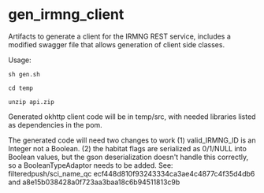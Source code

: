 # gen_irmng_client
Artifacts to generate a client for the IRMNG REST service, includes a modified swagger file that allows generation of client side classes. 

Usage:

	sh gen.sh

	cd temp

    unzip api.zip

Generated okhttp client code will be in temp/src, with needed libraries listed as dependencies in the pom.

The generated code will need two changes to work (1) valid_IRMNG_ID is an Integer not a Boolean.  (2) the habitat flags are serialized as 0/1/NULL into Boolean values, but the gson deserialization doesn't handle this correctly, so a BooleanTypeAdaptor needs to be added.  See: filteredpush/sci_name_qc ecf448d810f93243334ca3ae4c4877c4f35d4db6 and a8e15b038428a0f723aa3baa18c6b94511813c9b 
